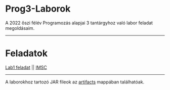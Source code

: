 # Prog3-Laborok
A 2022 őszi félév Programozás alapjai 3 tantárgyhoz való labor feladat megoldásaim.

---
# Feladatok
[Lab1 feladat](https://github.com/afkfish/Prog3-Laborok/blob/main/Lab1/java_1_bev_feladatok.pdf) || [IMSC](https://github.com/afkfish/Prog3-Laborok/blob/main/Lab1/java_1_imsc.pdf)

---
A laborokhoz tartozó JAR fileok az [artifacts](https://github.com/afkfish/Prog3-Laborok/tree/main/out/artifacts) mappában találhatóak.
